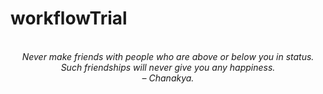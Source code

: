 # workflowTrial
<!-- QUOTE:START -->
<p align="center"><br><i>Never make friends with people who are above or below you in status. Such friendships will never give you any happiness.</i><br><i>– Chanakya.</i><br></p>
<!-- QUOTE:END -->

